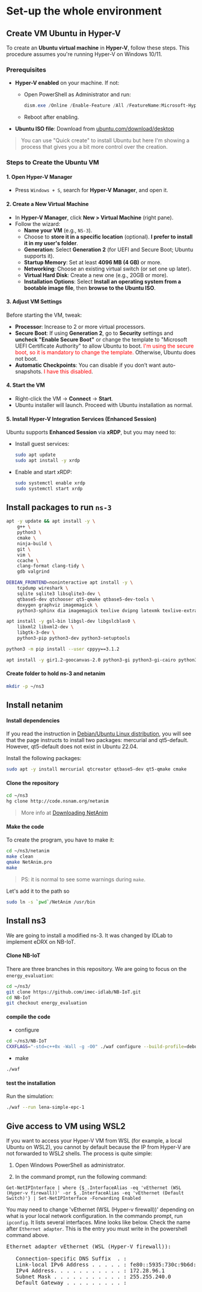 
# Set-up the whole environment

## Create VM Ubuntu in Hyper-V


To create an **Ubuntu virtual machine** in **Hyper-V**, follow these steps.
This procedure assumes you're running Hyper-V on Windows 10/11.


### Prerequisites

- **Hyper-V enabled** on your machine. If not:
  - Open PowerShell as Administrator and run:
    ```powershell
    dism.exe /Online /Enable-Feature /All /FeatureName:Microsoft-Hyper-V
    ```
  - Reboot after enabling.

- **Ubuntu ISO file**: Download from [ubuntu.com/download/desktop](https://ubuntu.com/download/desktop)

> You can use "Quick create" to install Ubuntu but here I'm showing a process that gives you a bit more control over the creation.


### Steps to Create the Ubuntu VM

#### 1. Open Hyper-V Manager

- Press `Windows + S`, search for **Hyper-V Manager**, and open it.

#### 2. Create a New Virtual Machine

- In **Hyper-V Manager**, click **New > Virtual Machine** (right pane).
- Follow the wizard:
  - **Name your VM** (e.g., `NS-3`).
  - Choose to **store it in a specific location** (optional). **I prefer to install it in my user's folder**.
  - **Generation**: Select **Generation 2** (for UEFI and Secure Boot; Ubuntu supports it).
  - **Startup Memory**: Set at least **4096 MB (4 GB)** or more.
  - **Networking**: Choose an existing virtual switch (or set one up later).
  - **Virtual Hard Disk**: Create a new one (e.g., 20GB or more).
  - **Installation Options**: Select **Install an operating system from a bootable image file**, then **browse to the Ubuntu ISO**.

#### 3. Adjust VM Settings

Before starting the VM, tweak:
- **Processor**: Increase to 2 or more virtual processors.
- **Secure Boot**: If using **Generation 2**, go to **Security** settings and **uncheck "Enable Secure Boot"** or change the template to "Microsoft UEFI Certificate Authority" to allow Ubuntu to boot. <span style="color: red">I'm using the secure boot, so it is mandatory to change the template.</span> Otherwise, Ubuntu does not boot.
- **Automatic Checkpoints**: You can disable if you don’t want auto-snapshots. <span style="color: red">I have this disabled</span>.

#### 4. Start the VM

- Right-click the VM → **Connect** → **Start**.
- Ubuntu installer will launch. Proceed with Ubuntu installation as normal.

#### 5. Install Hyper-V Integration Services (Enhanced Session)

Ubuntu supports **Enhanced Session** via **xRDP**, but you may need to:
- Install guest services:
  ```bash
  sudo apt update
  sudo apt install -y xrdp
  ```
- Enable and start xRDP:
  ```bash
  sudo systemctl enable xrdp
  sudo systemctl start xrdp
  ```



## Install packages to run `ns-3`



```bash
apt -y update && apt install -y \
    g++ \
    python3 \
    cmake \
    ninja-build \
    git \
    vim \
    ccache \
    clang-format clang-tidy \
    gdb valgrind
```


```bash
DEBIAN_FRONTEND=noninteractive apt install -y \
    tcpdump wireshark \
    sqlite sqlite3 libsqlite3-dev \
    qtbase5-dev qtchooser qt5-qmake qtbase5-dev-tools \
    doxygen graphviz imagemagick \
    python3-sphinx dia imagemagick texlive dvipng latexmk texlive-extra-utils texlive-latex-extra texlive-font-utils
```


```bash
apt install -y gsl-bin libgsl-dev libgslcblas0 \
    libxml2 libxml2-dev \
    libgtk-3-dev \
    python3-pip python3-dev python3-setuptools
```

```bash
python3 -m pip install --user cppyy==3.1.2
```

```bash
apt install -y gir1.2-goocanvas-2.0 python3-gi python3-gi-cairo python3-pygraphviz gir1.2-gtk-3.0 ipython3 wget
```

#### Create folder to hold ns-3 and netanim


```bash
mkdir -p ~/ns3
```


## Install netanim

#### Install dependencies

If you read the instruction in [Debian/Ubuntu Linux distribution](https://www.nsnam.org/wiki/NetAnim_3.108#Debian/Ubuntu_Linux_distribution:), you will see that the page instructs to install two packages: mercurial and qt5-default. However, qt5-default does not exist in Ubuntu 22.04.

Install the following packages:

```bash
sudo apt -y install mercurial qtcreator qtbase5-dev qt5-qmake cmake
```

#### Clone the repository

```bash
cd ~/ns3
hg clone http://code.nsnam.org/netanim
```

> More info at [Downloading NetAnim](https://www.nsnam.org/wiki/NetAnim_3.108#Downloading_NetAnim)


#### Make the code

To create the program, you have to make it:

```bash
cd ~/ns3/netanim
make clean
qmake NetAnim.pro
make
```

> PS: it is normal to see some warnings during `make`.

Let's add it to the path so 

```bash
sudo ln -s `pwd`/NetAnim /usr/bin
```

## Install ns3

We are going to install a modified ns-3.
It was changed by IDLab to implement eDRX on NB-IoT.


#### Clone NB-IoT

There are three branches in this repository.
We are going to focus on the `energy_evaluation`:


```bash
cd ~/ns3/
git clone https://github.com/imec-idlab/NB-IoT.git
cd NB-IoT
git checkout energy_evaluation
```

#### compile the code

- configure

```bash
cd ~/ns3/NB-IoT
CXXFLAGS="-std=c++0x -Wall -g -O0" ./waf configure --build-profile=debug --enable-static --disable-examples --enable-modules=lte
```

- make

```bash
./waf 
```

#### test the installation

Run the simulation: 
```bash
./waf --run lena-simple-epc-1
```

## Give access to VM using WSL2

If you want to access your Hyper-V VM from WSL (for example, a local Ubuntu on WSL2), you cannot by default because the IP from Hyper-V are not forwarded to WSL2 shells.
The process is quite simple:

1. Open Windows PowerShell as administrator.

2. In the command prompt, run the following command:

```
Get-NetIPInterface | where {$_.InterfaceAlias -eq 'vEthernet (WSL (Hyper-v firewall))' -or $_.InterfaceAlias -eq 'vEthernet (Default Switch)'} | Set-NetIPInterface -Forwarding Enabled
```

You may need to change 'vEthernet (WSL (Hyper-v firewall))' depending on what is your local network configuration.
In the commando prompt, run `ipconfig`. It lists several interfaces.
Mine looks like below. Check the name after `Ethernet adapter`. This is the entry you must write in the powershell command above.

<pre>
Ethernet adapter vEthernet (WSL (Hyper-V firewall)):

   Connection-specific DNS Suffix  . :
   Link-local IPv6 Address . . . . . : fe80::5935:730c:9b6d:2966%75
   IPv4 Address. . . . . . . . . . . : 172.28.96.1
   Subnet Mask . . . . . . . . . . . : 255.255.240.0
   Default Gateway . . . . . . . . . :
</pre>

